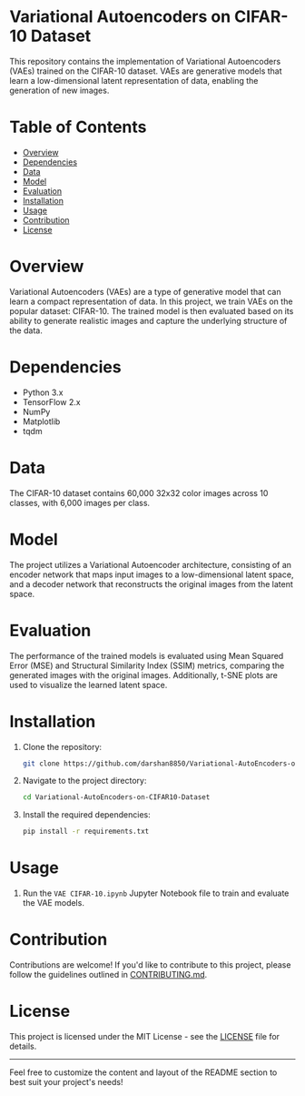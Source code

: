 # Variational Autoencoders on CIFAR-10 Dataset

This repository contains the implementation of Variational Autoencoders (VAEs) trained on the CIFAR-10 dataset. VAEs are generative models that learn a low-dimensional latent representation of data, enabling the generation of new images.

# Table of Contents
- [Overview](#overview)
- [Dependencies](#dependencies)
- [Data](#data)
- [Model](#model)
- [Evaluation](#evaluation)
- [Installation](#installation)
- [Usage](#usage)
- [Contribution](#contribution)
- [License](#license)

# Overview

Variational Autoencoders (VAEs) are a type of generative model that can learn a compact representation of data. In this project, we train VAEs on the popular dataset: CIFAR-10. The trained model is then evaluated based on its ability to generate realistic images and capture the underlying structure of the data.

# Dependencies

- Python 3.x
- TensorFlow 2.x
- NumPy
- Matplotlib
- tqdm

# Data

The CIFAR-10 dataset contains 60,000 32x32 color images across 10 classes, with 6,000 images per class.

# Model

The project utilizes a Variational Autoencoder architecture, consisting of an encoder network that maps input images to a low-dimensional latent space, and a decoder network that reconstructs the original images from the latent space.

# Evaluation

The performance of the trained models is evaluated using Mean Squared Error (MSE) and Structural Similarity Index (SSIM) metrics, comparing the generated images with the original images. Additionally, t-SNE plots are used to visualize the learned latent space.

# Installation

1. Clone the repository:

   ```bash
   git clone https://github.com/darshan8850/Variational-AutoEncoders-on-CIFAR10-Dataset.git
   ```

2. Navigate to the project directory:

   ```bash
   cd Variational-AutoEncoders-on-CIFAR10-Dataset
   ```

3. Install the required dependencies:

   ```bash
   pip install -r requirements.txt
   ```

# Usage

1. Run the `VAE CIFAR-10.ipynb` Jupyter Notebook file to train and evaluate the VAE models.

# Contribution

Contributions are welcome! If you'd like to contribute to this project, please follow the guidelines outlined in [CONTRIBUTING.md](CONTRIBUTING.md).

# License

This project is licensed under the MIT License - see the [LICENSE](LICENSE) file for details.

---

Feel free to customize the content and layout of the README section to best suit your project's needs!
